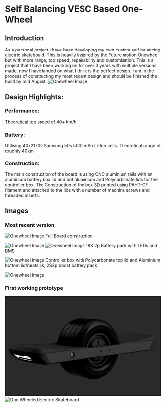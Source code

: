# Self Balancing VESC Based One-Wheel

## Introduction
As a personal project I have been developing my own custom self balancing electric skateboard. This is heavily inspired by the Future motion Onewheel but with more range, top speed, repairability and customisation. This is a project that I have been working on for over 3 years with multiple versions made, now I have landed on what I think is the perfect design. I am in the process of constructing my most recent design and should be finished the build by mid August.
![Onewheel Image](/V2XR1.png)

## Design Highlights:

### Performance: 
Theoretical top speed of 40+ km/h
### Battery: 
Utilising 40x21700 Samsung 50s 5000mAh Li-Ion cells. Theoretical range of roughly 40km
### Construction: 
The main construction of the board is using CNC aluminium rails with an aluminium battery box lid and bot aluminium and Polycarbonate lids for the controller box. The Construction of the box 3D printed using PAHT-CF filament and attached to the lids with a number of machine screws and threaded inserts. 

## Images
### Most recent version
![Onewheel Image](/V2XR3.png)
Full Board construction

![Onewheel Image](/V2XR4.png)
![Onewheel Image](/V2XR5.png)
18S 2p Battery pack with LEDs and BMS

![Onewheel Image](/V2XR6.png)
Controller box with Polycarbonate top lid and Aluminium bottom lid/heatsink, 2S2p boost battery pack

![Onewheel Image](/V2XR2.png)

### First working prototype
![One Wheeled Electric Skateboard](Images/One_Wheel.png)
![One Wheeled Electric Skateboard](/Version1.jpg)